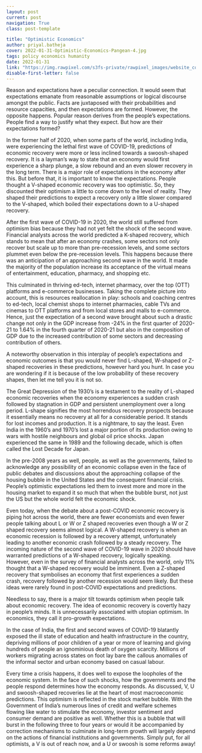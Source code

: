 ```yaml
---
layout: post
current: post
navigation: True
class: post-template

title: "Optimistic Economics"
author: priyal.batheja
cover: 2022-01-31-Optimistic-Economics-Pangean-4.jpg
tags: policy economics humanity
date: 2022-01-31
link: "https://img.rawpixel.com/s3fs-private/rawpixel_images/website_content/rm208batch4-9-10-bb-6-06_1.jpg?w=800&dpr=1&fit=default&crop=default&q=65&vib=3&con=3&usm=15&bg=F4F4F3&auto=format&ixlib=js-2.2.1&s=695b245409bcbafd5834670634d82d8f"
disable-first-letter: false
---
```

<p>Reason and expectations have a peculiar connection. It would seem that expectations emanate from reasonable assumptions or logical discourse amongst the public. Facts are juxtaposed with their probabilities and resource capacities, and then expectations are formed. However, the opposite happens. Popular reason derives from the people’s expectations. People find a way to justify what they expect. But how are their expectations formed?&nbsp;</p><p>In the former half of 2020, when some parts of the world, including India, were experiencing the lethal first wave of COVID-19, predictions of economic recovery were more or less inclined towards a swoosh-shaped recovery. It is a layman’s way to state that an economy would first experience a sharp plunge, a slow rebound and an even slower recovery in the long term. There is a major role of expectations in the economy after this. But before that, it is important to know the expectations. People thought a V-shaped economic recovery was too optimistic. So, they discounted their optimism a little to come down to the level of reality. They shaped their predictions to expect a recovery only a little slower compared to the V-shaped, which boiled their expectations down to a U-shaped recovery.&nbsp;</p><p>After the first wave of COVID-19 in 2020, the world still suffered from optimism bias because they had not yet felt the shock of the second wave. Financial analysts across the world predicted a K-shaped recovery, which stands to mean that after an economy crashes, some sectors not only recover but scale up to more than pre-recession levels, and some sectors plummet even below the pre-recession levels. This happens because there was an anticipation of an approaching second wave in the world. It made the majority of the population increase its acceptance of the virtual means of entertainment, education, pharmacy, and shopping etc.&nbsp;</p><p>This culminated in thriving ed-tech, internet pharmacy, over the top (OTT) platforms and e-commerce businesses. Taking the complete picture into account, this is resources reallocation in play: schools and coaching centres to ed-tech, local chemist shops to internet pharmacies, cable TVs and cinemas to OTT platforms and from local stores and malls to e-commerce. Hence, just the expectation of a second wave brought about such a drastic change not only in the GDP increase from -24% in the first quarter of 2020-21 to 1.64% in the fourth quarter of 2020-21 but also in the composition of GDP due to the increased contribution of some sectors and decreasing contribution of others.&nbsp;</p><p>A noteworthy observation in this interplay of people’s expectations and economic outcomes is that you would never find L-shaped, W-shaped or Z-shaped recoveries in these predictions, however hard you hunt. In case you are wondering if it is because of the low probability of these recovery shapes, then let me tell you it is not so.&nbsp;</p><p>The Great Depression of the 1930’s is a testament to the reality of L-shaped economic recoveries when the economy experiences a sudden crash followed by stagnation in GDP and persistent unemployment over a long period. L-shape signifies the most horrendous recovery prospects because it essentially means no recovery at all for a considerable period. It stands for lost incomes and production. It is a nightmare, to say the least. Even India in the 1960’s and 1970’s lost a major portion of its production owing to wars with hostile neighbours and global oil price shocks. Japan experienced the same in 1989 and the following decade, which is often called the Lost Decade for Japan.&nbsp;</p><p>In the pre-2008 years as well, people, as well as the governments, failed to acknowledge any possibility of an economic collapse even in the face of public debates and discussions about the approaching collapse of the housing bubble in the United States and the consequent financial crisis. People’s optimistic expectations led them to invest more and more in the housing market to expand it so much that when the bubble burst, not just the US but the whole world felt the economic shock.&nbsp;</p><p>Even today, when the debate about a post-COVID economic recovery is piping hot across the world, there are fewer economists and even fewer people talking about L or W or Z shaped recoveries even though a W or Z shaped recovery seems almost logical. A W-shaped recovery is when an economic recession is followed by a recovery attempt, unfortunately leading to another economic crash followed by a steady recovery. The incoming nature of the second wave of COVID-19 wave in 2020 should have warranted predictions of a W-shaped recovery, logically speaking. However, even in the survey of financial analysts across the world, only 11% thought that a W-shaped recovery would be imminent. Even a Z-shaped recovery that symbolises an economy that first experiences a sudden crash, recovery followed by another recession would seem likely. But these ideas were rarely found in post-COVID expectations and predictions.&nbsp;</p><p>Needless to say, there is a major tilt towards optimism when people talk about economic recovery. The idea of economic recovery is covertly hazy in people’s minds. It is unnecessarily associated with utopian optimism. In economics, they call it pro-growth expectations.&nbsp;</p><p>In the case of India, the first and second waves of COVID-19 blatantly exposed the ill state of education and health infrastructure in the country, depriving millions of poor children of a year or more of learning and giving hundreds of people an ignominious death of oxygen scarcity. Millions of workers migrating across states on foot lay bare the callous anomalies of the informal sector and urban economy based on casual labour.&nbsp;</p><p>Every time a crisis happens, it does well to expose the loopholes of the economic system. In the face of such shocks, how the governments and the people respond determines how the economy responds. As discussed, V, U and swoosh-shaped recoveries lie at the heart of most macroeconomic predictions. This optimism is reflected in the stock market bubble. With the Government of India’s numerous lines of credit and welfare schemes flowing like water to stimulate the economy, investor sentiment and consumer demand are positive as well. Whether this is a bubble that will burst in the following three to four years or would it be accompanied by correction mechanisms to culminate in long-term growth will largely depend on the actions of financial institutions and governments. Simply put, for all optimists, a V is out of reach now, and a U or swoosh is some reforms away!</p>